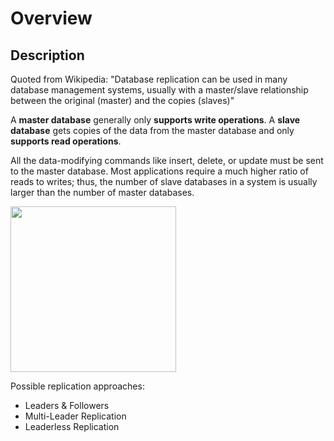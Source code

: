 # Overview

## Description

Quoted from Wikipedia: "Database replication can be used in many database management systems, usually with a master/slave relationship between the original (master) and the copies (slaves)"

A **master database** generally only **supports write operations**. A **slave database** gets copies of the data from the master database and only **supports read operations**.

All the data-modifying commands like insert, delete, or update must be sent to the master database. Most applications require a much higher ratio of reads to writes; thus, the number of slave databases in a system is usually larger than the number of master databases.

<img src="image1.png" style="width:2.76332in" />

Possible replication approaches:

- Leaders & Followers
- Multi-Leader Replication
- Leaderless Replication
